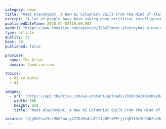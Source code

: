 ```yaml
---
category: news
title: "Meet AlexRoyBot, A New AI Columnist Built From the Mind of Alex Roy"
excerpt: "A lot of people have been asking when artificial intelligence will finally match or surpass human intelligence, especially when it comes to self-driving cars. I don't know about you, but I won't be satisfied unless we set a high bar, so I chose myself. Yes, I am the bar, which is why I was so thrilled to learn that one of my software engineer ..."
publishedDateTime: 2020-04-02T19:09:00Z
webUrl: "https://www.thedrive.com/opinion/32847/meet-alexroybot-a-new-ai-columnist-built-from-the-mind-of-alex-roy"
type: article
quality: 39
heat: 39
published: false

provider:
  name: The Drive
  domain: thedrive.com

topics:
  - AI in Autos
  - AI

images:
  - url: "https://api.thedrive.com/wp-content/uploads/2020/04/AlexRoyBot.jpg?quality=85"
    width: 500
    height: 250
    title: "Meet AlexRoyBot, A New AI Columnist Built From the Mind of Alex Roy"

secured: "djyDkPcat9csMK0Fuary22TKtMndraT1YJgBFtXPPrj/YqRYI8rShEQbZnCHgJPJ2UciatlFfvWwM4Zr7mOkpcysoYQXu4QUuL87EgCdgi34c54Y1Xsp/TYJfIUgy+qqVp6FH/yHjjJ8fTvA0DFbwahIQhjlTzozbiz86zDZ/V9dTcFpZUHY8GycTmTtPvbvFo1HvdKvIKXpy3i6LyeTeUwgHYbz2DmWFgO7cs57yf+j3cVLQsj8H1G0cNyPTY2KZdHw2Y4Szlz2cpkRMyLEg8nS0zi3nX7z03RN9KTaz5GeE1b1rUAeiy2ET2DKuxzE;F9MSdQ0E6ID3+DLKLOUAWw=="
---
```


